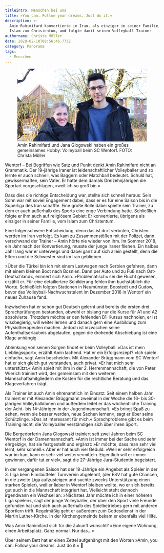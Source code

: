 ```yaml
---
titleintro: Menschen bei uns
title: »You can. Follow your dreams. Just do it.«
description: >-
  Amin Rahimifard konvertierte im Iran, als einziger in seiner Familie, vom
  Islam zum Christentum, und folgte damit seinem Volleyball-Trainer
authorname: Christa Möller
date: 2020-02-10T08:56:46.773Z
category: Panorama
tags:
  - Menschen
---
```


<figure>
  <img src="/static/media/2020-amin-rahimifard.jpg">
  <figcaption>
Amin Rahimifard und Jana Glogowski haben ein großes gemeinsames Hobby: Volleyball beim SC Wentorf. FOTO: Christa Möller  
   
  </figcaption>
</figure>

Wentorf – Bei Begriffen wie Satz und Punkt denkt Amin Rahimifard nicht an Grammatik. Der 19-jährige Iraner ist leidenschaftlicher Volleyballer und so lernte er auch schnell, was Baggern oder Matchball bedeutet. Schuld hat, gewissermaßen, sein Vater. Er hatte dem damals Dreizehnjährigen die Sportart vorgeschlagen, »weil ich so groß bin.«


Dass dies die richtige Entscheidung war, stellte sich schnell heraus: Sein Sohn war mit soviel Engagement dabei, dass er es für eine Saison bis in die Superliga des Iran schaffte. Eine große Rolle dabei spielte sein Trainer, zu dem er auch außerhalb des Sports eine enge Verbindung hatte. Schließlich folgte er ihm auch auf religiösem Gebiet: Er konvertierte, übrigens als einziger in seiner Familie, vom Islam zum Christentum. 


Eine folgenschwere Entscheidung, denn das ist dort verboten, Christen werden im Iran verfolgt. Es kam zu Zusammenstößen mit der Polizei, dann verschwand der Trainer – Amin hörte nie wieder von ihm. Im Sommer 2018, ein Jahr nach der Konvertierung, musste der junge Iraner fliehen. Ein halbes Jahr lang war er unterwegs und dabei ganz auf sich allein gestellt, denn die Eltern und die Schwester sind im Iran geblieben. 

»Über die Türkei bin ich mit einem Lastwagen nach Serbien gefahren, dann mit einem kleinen Boot nach Bosnien. Dann per Auto und zu Fuß nach Ost-Deutschland«, erinnert sich Amin. »Problematisch« sei die Flucht gewesen, erzählt er. Für eine detailiertere Schilderung fehlen ihm buchstäblich die Worte. Schließlich folgten Stationen in Neumünster, Boostedt und Gudow, bevor das Volleyball-Nachwuchstalent im Dezember 2018 in Wentorf ein neues Zuhause fand.

Inzwischen hat er schon gut Deutsch gelernt und bereits die ersten drei Sprachprüfungen bestanden, obwohl er bislang nur die Kurse für A1 und A2 absolvierte. Trotzdem möchte er den fehlenden B1-Kursus nachholen, er ist wissbegierig, will weiter lernen und danach gern eine Ausbildung zum Physiotherapeuten machen. Jedoch ist inzwischen seine Aufenthaltserlaubnis abgelaufen, gegen die drohende Abschiebung ist eine Klage anhängig. 


Ablenkung von seinen Sorgen findet er beim Volleyball. »Das ist mein Lieblingssport«, erzählt Amin lachend. Hat er ein Erfolgsrezept? »Ich spiele einfach«, sagt Amin bescheiden. Mit Alexander Brüggmann vom SC Wentorf hat er sich gleich gut verstanden, auch privat. »Er hat mich sehr unterstützt.« Amin spielt mit ihm in der 2. Herrenmannschaft, die von Peter Wierich trainiert wird, der gemeinsam mit den weiteren Mannschaftsmitgliedern die Kosten für die rechtliche Beratung und das Klageverfahren trägt. 

Als Trainer ist auch Amin ehrenamtlich im Einsatz: Seit einem halben Jahr trainiert er mit Alexander Brüggmann zweimal in der Woche die 16- bis 30-jährigen Volleyballdamen und außerdem leitet er das wöchentliche Training der Acht- bis 14-Jährigen in der Jugendmannschaft. »Es bringt Spaß zu sehen, wenn sie besser werden, neue Sachen lernen«, sagt er über seine Schützlinge. »Das ist interessant für mich.« Sprachprobleme gibt es beim Training nicht, die Volleyballer verständigen sich über ihren Sport. 

Die Bergedorferin Jana Glogowski trainiert seit zwei Jahren beim SC Wentorf in der Damenmannschaft. »Amin ist immer bei der Sache und sehr ehrgeizig«, hat sie festgestellt und ergänzt: »Er möchte, dass man sehr viel lernt, sehr schnell.« Aber er hat auch viel Geduld. »Weil er sehr erfolgreich war im Iran, kann er sehr viel weitervermitteln. Eigentlich will er immer gewinnen, dafür tut er viel«, sagt die 27-Jährige Jura-Studentin begeistert. 


In der vergangenen Saison hat der 19-Jährige ein Angebot als Spieler in der 3. Liga beim Eimsbütteler Turnverein abgelehnt, (der ESV hat gute Chancen, in die zweite Liga aufzusteigen und suchte zwecks Unterstützung einen starken Spieler), weil er lieber in Wentorf bleiben wollte, wo er sich bereits gut auch in die Mannschaft integriert hat. Vielleicht steht dennoch irgendwann ein Wechsel an: »Nächstes Jahr möchte ich in einer höheren Liga spielen«, sagt der junge Volleyballer, der über den Sport viele Freunde gefunden hat und sich auch außerhalb des Spielbetriebes gern mit anderen Sportlern trifft. Regelmäßig geht er außerdem zum Gottesdienst in der Martin Luther-Kirche. In der Kirchengemeinde bekam er ebenfalls viel Hilfe. 

Was Amin Rahimifard sich für die Zukunft wünscht? »Eine eigene Wohnung, einen Arbeitsplatz. Ganz normal. Nur das…«

Über seinem Bett hat er einen Zettel aufgehängt mit den Worten »Amin, you can. Follow your dreams. Just do it.«


